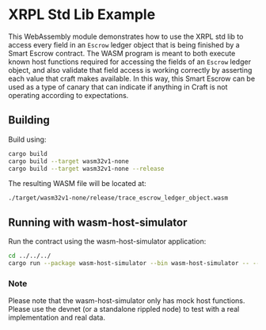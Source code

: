 # XRPL Std Lib Example

This WebAssembly module demonstrates how to use the XRPL std lib to access every field in an `Escrow` ledger object that
is being finished by a Smart Escrow contract. The WASM program is meant to both execute known host functions required
for accessing the fields of an `Escrow` ledger object, and also validate that field access is working correctly by
asserting each value that craft makes available. In this way, this Smart Escrow can be used as a type of canary that can
indicate if anything in Craft is not operating according to expectations.

## Building

Build using:

```bash
cargo build
cargo build --target wasm32v1-none
cargo build --target wasm32v1-none --release
```

The resulting WASM file will be located at:

```
./target/wasm32v1-none/release/trace_escrow_ledger_object.wasm
```

## Running with wasm-host-simulator

Run the contract using the wasm-host-simulator application:

```bash
cd ../../../
cargo run --package wasm-host-simulator --bin wasm-host-simulator -- --dir projects/e2e-tests/trace_escrow_ledger_object --project trace_escrow_ledger_object
```

### Note

Please note that the wasm-host-simulator only has mock host functions. Please use the devnet (or a standalone rippled node) to
test with a real implementation and real data.
